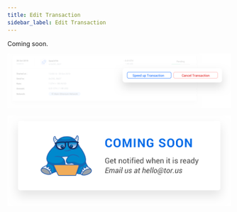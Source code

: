 ```yaml
---
title: Edit Transaction
sidebar_label: Edit Transaction
---
```


Coming soon.

![Edit Transaction](../../static/assets/edittransaction.png)

![Coming soon](../../static/assets/comingsoon.png)
